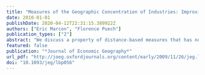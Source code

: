 ```yaml
---
title: "Measures of the Geographic Concentration of Industries: Improving Distance-Based Methods"
date: 2010-01-01
publishDate: 2020-04-12T22:31:15.389922Z
authors: ["Eric Marcon", "Florence Puech"]
publication_types: ["2"]
abstract: "We discuss a property of distance-based measures that has not been addressed with regard to evaluating the geographic concentration of economic activities. The article focuses on the choice between a probability density function of point-pair distances or a cumulative function. We begin by introducing a new cumulative function, M, for evaluating the relative geographic concentration and the co-location of industries in a non-homogeneous spatial framework. Secondly, some rigorous comparisons are made with the leading probability density function of Duranton and Overman (2005), Kd. The merits of the simultaneous use of Kd and M is proved, underlining the complementary nature of the results they provide."
featured: false
publication: "*Journal of Economic Geography*"
url_pdf: "http://joeg.oxfordjournals.org/content/early/2009/11/26/jeg.lbp056"
doi: "10.1093/jeg/lbp056"
---
```


